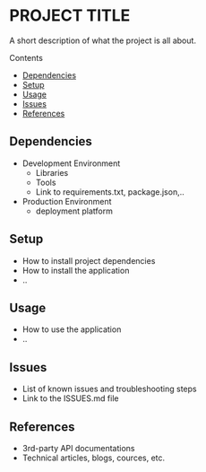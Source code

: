 # PROJECT TITLE

A short description of what the project is all about.

Contents

* [Dependencies](#dependencies)
* [Setup](#setup)
* [Usage](#usage)
* [Issues](#issues)
* [References](#references)

## Dependencies

* Development Environment
    * Libraries
    * Tools
    * Link to requirements.txt, package.json,..
* Production Environment
    * deployment platform

## Setup

* How to install project dependencies
* How to install the application
* ..

## Usage

* How to use the application
* ..

## Issues

* List of known issues and troubleshooting steps
* Link to the ISSUES.md file

## References

* 3rd-party API documentations
* Technical articles, blogs, cources, etc.
